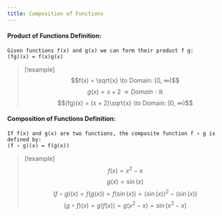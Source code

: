 ```yaml
---
title: Composition of Functions
---
```


#### **Product of Functions Definition:**
```
Given functions f(x) and g(x) we can form their product f g:
(fg)(x) = f(x)g(x)
```
>[!example]
> $$f(x) = \sqrt{x} \to Domain: [0, ∞)$$
> $$g(x) = x + 2 \to Domain: ℝ$$
> $$(fg)(x) = (x + 2)\sqrt{x} \to Domain: [0, ∞)$$

#### **Composition of Functions Definition:**
```
If f(x) and g(x) are two functions, the composite function f ∘ g is defined by:
(f ∘ g)(x) = f(g(x))
```
> [!example]
> $$f(x) = x^2 - x$$
> $$g(x) = \sin(x)$$
> $$(f ∘ g)(x) = f(g(x)) = f(\sin(x)) = (\sin(x))^2-(\sin(x))$$
> $$(g ∘ f)(x) = g(f(x)) = g(x^2-x) = \sin(x^2-x)$$
 
